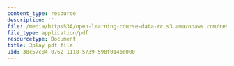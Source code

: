```yaml
---
content_type: resource
description: ''
file: /media/https%3A/open-learning-course-data-rc.s3.amazonaws.com/res-6-007-signals-and-systems-spring-2011/38c57c84076211185739598f014bd000_pSN7t79RxC4.pdf
file_type: application/pdf
resourcetype: Document
title: 3play pdf file
uid: 38c57c84-0762-1118-5739-598f014bd000
---
```


